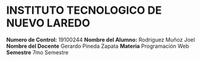 # INSTITUTO TECNOLOGICO DE NUEVO LAREDO

**Numero de Control:** 19100244
**Nombre del Alumno:** Rodriguez Muñoz Joel
**Nombre del Docente** Gerardo Pineda Zapata
**Materia** Programación Web
**Semestre** 7mo Semestre
